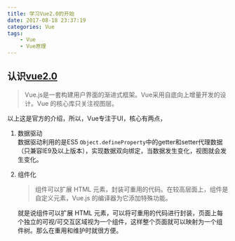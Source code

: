 ```yaml
---
title: 学习Vue2.0的开始
date: 2017-08-18 23:37:19
categories: Vue
tags: 
    - Vue
    - Vue原理
---
```

## 认识[vue2.0](https://cn.vuejs.org/)
> Vue.js是一套构建用户界面的渐进式框架。Vue采用自底向上增量开发的设计。Vue 的核心库只关注视图层。

以上这是官方的介绍，所以，Vue专注于UI，核心有两点，

1. 数据驱动  
数据驱动利用的是ES5 `Object.defineProperty`中的getter和setter代理数据（只兼容IE9及以上版本），实现数据双向绑定，当数据发生变化，视图就会发生变化。
2. 组件化
	> 组件可以扩展 HTML 元素，封装可重用的代码。在较高层面上，组件是自定义元素，Vue.js 的编译器为它添加特殊功能。
	
	就是说组件可以扩展 HTML 元素，可以将可重用的代码进行封装，页面上每个独立的可视/可交互区域视为一个组件，这样整个页面就可以映射为一个组件树。那么在重用和维护时就很方便。